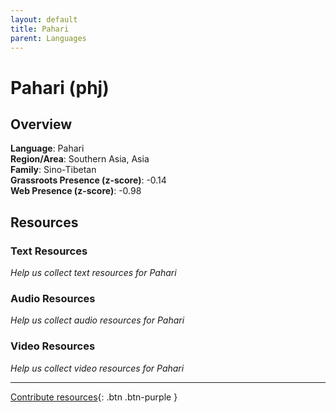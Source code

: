 ```yaml
---
layout: default
title: Pahari
parent: Languages
---
```


# Pahari (phj)

## Overview

**Language**: Pahari  
**Region/Area**: Southern Asia, Asia  
**Family**: Sino-Tibetan  
**Grassroots Presence (z-score)**: -0.14  
**Web Presence (z-score)**: -0.98  

## Resources

### Text Resources
*Help us collect text resources for Pahari*

### Audio Resources
*Help us collect audio resources for Pahari*

### Video Resources
*Help us collect video resources for Pahari*

---

[Contribute resources](https://forms.office.com/e/1SfLJx3u1r){: .btn .btn-purple }
